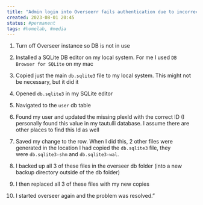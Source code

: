 ```yaml
---
title: "Admin login into Overseerr fails authentication due to incorrect Plex ID"
created: 2023-08-01 20:45
status: #permanent
tags: #homelab, #media
---
```



1. Turn off Overseer instance so DB is not in use
    
2. Installed a SQLite DB editor on my local system. For me I used `DB Browser for SQLite` on my mac
    
3. Copied just the main `db.sqlite3` file to my local system. This might not be necessary, but it did it
    
4. Opened `db.sqlite3` in my SQLite editor
    
5. Navigated to the `user` db table
    
6. Found my user and updated the missing plexId with the correct ID (I personally found this value in my tautulli database. I assume there are other places to find this Id as well
    
7. Saved my change to the row. When I did this, 2 other files were generated in the location I had copied the `db.sqlite3` file, they were `db.sqlite3-shm` and `db.sqlite3-wal`.
    
8. I backed up all 3 of these files in the overseer db folder (into a new backup directory outside of the db folder)
    
9. I then replaced all 3 of these files with my new copies
    
10. I started overseer again and the problem was resolved.”